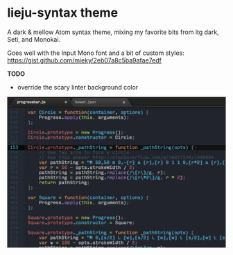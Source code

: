 # lieju-syntax theme

A dark & mellow Atom syntax theme, mixing my favorite bits from itg dark, Seti, and Monokai.

Goes well with the Input Mono font and a bit of custom styles:
https://gist.github.com/mieky/2eb07a8c5ba9afae7edf

**TODO**

* override the scary linter background color

![Screenshot](https://github.com/mieky/lieju-syntax/raw/master/screenshot.png)
